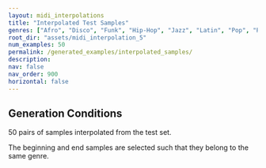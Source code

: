 ```yaml
---
layout: midi_interpolations
title: "Interpolated Test Samples"
genres: ["Afro", "Disco", "Funk", "Hip-Hop", "Jazz", "Latin", "Pop", "Reggae", "Rock"]
root_dir: "assets/midi_interpolation_5"
num_examples: 50
permalink: /generated_examples/interpolated_samples/
description: 
nav: false
nav_order: 900
horizontal: false
---
```


## Generation Conditions

50 pairs of samples interpolated from the test set. 

The beginning and end samples are selected such that they belong to the same genre.

